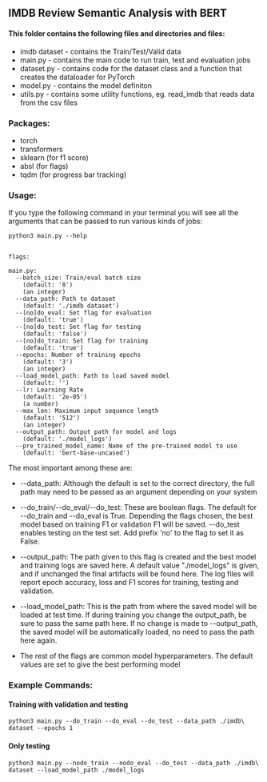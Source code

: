 ## IMDB Review Semantic Analysis with BERT

#### This folder contains the following files and directories and files:

* imdb dataset - contains the Train/Test/Valid data
* main.py - contains the main code to run train, test and evaluation jobs
* dataset.py - contains code for the dataset class and a function that creates the dataloader for PyTorch
* model.py - contains the model definiton
* utils.py - contains some utility functions, eg. read_imdb that reads data from the csv files

### Packages:
* torch
* transformers
* sklearn (for f1 score)
* absl (for flags)
* tqdm (for progress bar tracking)

### Usage:

If you type the following command in your terminal you will see all the arguments that can be passed to run various kinds of jobs:

```
python3 main.py --help


flags:

main.py:
  --batch_size: Train/eval batch size
    (default: '8')
    (an integer)
  --data_path: Path to dataset
    (default: './imdb dataset')
  --[no]do_eval: Set flag for evaluation
    (default: 'true')
  --[no]do_test: Set flag for testing
    (default: 'false')
  --[no]do_train: Set flag for training
    (default: 'true')
  --epochs: Number of training epochs
    (default: '3')
    (an integer)
  --load_model_path: Path to load saved model
    (default: '')
  --lr: Learning Rate
    (default: '2e-05')
    (a number)
  --max_len: Maximum input sequence length
    (default: '512')
    (an integer)
  --output_path: Output path for model and logs
    (default: './model_logs')
  --pre_trained_model_name: Name of the pre-trained model to use
    (default: 'bert-base-uncased')
```
The most important among these are:
* --data_path: Although the default is set to the correct directory, the full path may need to be passed as an argument depending on your system

* --do_train/--do_eval/--do_test: These are boolean flags. The default for --do_train and --do_eval is True. Depending the flags chosen, the best model based on training F1 or validation F1 will be saved. --do_test enables testing on the test set. Add prefix 'no' to the flag to set it as False.

* --output_path: The path given to this flag is created and the best model and training logs are saved here. A default value "./model_logs" is given, and if unchanged the final artifacts will be found here. The log files will report epoch accuracy, loss and F1 scores for training, testing and validation.

* --load_model_path: This is the path from where the saved model will be loaded at test time. If during training you change the output_path, be sure to pass the same path here. If no change is made to --output_path, the saved model will be automatically loaded, no need to pass the path here again.

* The rest of the flags are common model hyperparameters. The default values are set to give the best performing model


### Example Commands:

#### Training with validation and testing

```
python3 main.py --do_train --do_eval --do_test --data_path ./imdb\ dataset --epochs 1
```

#### Only testing
```
python3 main.py --nodo_train --nodo_eval --do_test --data_path ./imdb\ dataset --load_model_path ./model_logs
```

